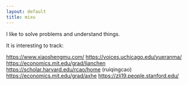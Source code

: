 ```yaml
---
layout: default
title: mixu
---
```


I like to solve problems and understand things.

It is interesting to track:

https://www.xiaoshengmu.com/
https://voices.uchicago.edu/yueranma/
https://economics.mit.edu/grad/lianchen
https://scholar.harvard.edu/rcao/home (ruiqingcao)
https://economics.mit.edu/grad/axhe
https://zli19.people.stanford.edu/
